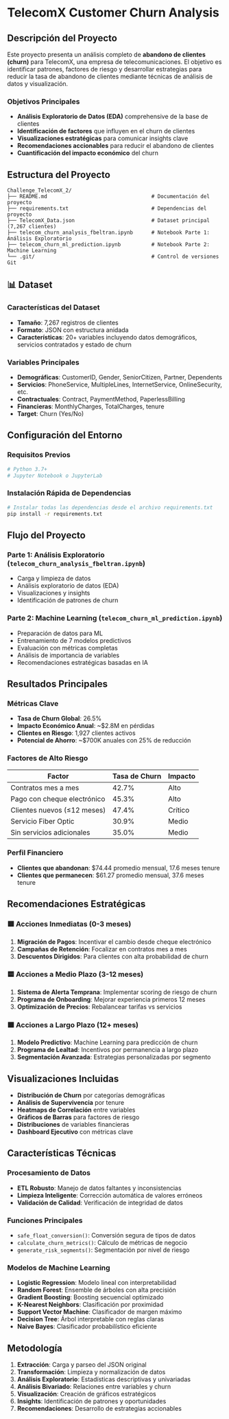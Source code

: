 # TelecomX Customer Churn Analysis

## Descripción del Proyecto

Este proyecto presenta un análisis completo de **abandono de clientes (churn)** para TelecomX, una empresa de telecomunicaciones. El objetivo es identificar patrones, factores de riesgo y desarrollar estrategias para reducir la tasa de abandono de clientes mediante técnicas de análisis de datos y visualización.

### Objetivos Principales

- **Análisis Exploratorio de Datos (EDA)** comprehensive de la base de clientes
- **Identificación de factores** que influyen en el churn de clientes
- **Visualizaciones estratégicas** para comunicar insights clave
- **Recomendaciones accionables** para reducir el abandono de clientes
- **Cuantificación del impacto económico** del churn

## Estructura del Proyecto

```
Challenge_TelecomX_2/
├── README.md                                  # Documentación del proyecto
├── requirements.txt                           # Dependencias del proyecto
├── TelecomX_Data.json                         # Dataset principal (7,267 clientes)
├── telecom_churn_analysis_fbeltran.ipynb      # Notebook Parte 1: Análisis Exploratorio
├── telecom_churn_ml_prediction.ipynb          # Notebook Parte 2: Machine Learning
└── .git/                                      # Control de versiones Git
```

## 📊 Dataset

### Características del Dataset

- **Tamaño**: 7,267 registros de clientes
- **Formato**: JSON con estructura anidada
- **Características**: 20+ variables incluyendo datos demográficos, servicios contratados y estado de churn

### Variables Principales

- **Demográficas**: CustomerID, Gender, SeniorCitizen, Partner, Dependents
- **Servicios**: PhoneService, MultipleLines, InternetService, OnlineSecurity, etc.
- **Contractuales**: Contract, PaymentMethod, PaperlessBilling
- **Financieras**: MonthlyCharges, TotalCharges, tenure
- **Target**: Churn (Yes/No)

## Configuración del Entorno

### Requisitos Previos

```bash
# Python 3.7+
# Jupyter Notebook o JupyterLab
```

### Instalación Rápida de Dependencias

```bash
# Instalar todas las dependencias desde el archivo requirements.txt
pip install -r requirements.txt
```

## Flujo del Proyecto

### Parte 1: Análisis Exploratorio (`telecom_churn_analysis_fbeltran.ipynb`)

- Carga y limpieza de datos
- Análisis exploratorio de datos (EDA)
- Visualizaciones y insights
- Identificación de patrones de churn

### Parte 2: Machine Learning (`telecom_churn_ml_prediction.ipynb`)

- Preparación de datos para ML
- Entrenamiento de 7 modelos predictivos
- Evaluación con métricas completas
- Análisis de importancia de variables
- Recomendaciones estratégicas basadas en IA

## Resultados Principales

### Métricas Clave

- **Tasa de Churn Global**: 26.5%
- **Impacto Económico Anual**: ~$2.8M en pérdidas
- **Clientes en Riesgo**: 1,927 clientes activos
- **Potencial de Ahorro**: ~$700K anuales con 25% de reducción

### Factores de Alto Riesgo

| Factor                      | Tasa de Churn | Impacto |
| --------------------------- | ------------- | ------- |
| Contratos mes a mes         | 42.7%         | Alto    |
| Pago con cheque electrónico | 45.3%         | Alto    |
| Clientes nuevos (≤12 meses) | 47.4%         | Crítico |
| Servicio Fiber Optic        | 30.9%         | Medio   |
| Sin servicios adicionales   | 35.0%         | Medio   |

### Perfil Financiero

- **Clientes que abandonan**: $74.44 promedio mensual, 17.6 meses tenure
- **Clientes que permanecen**: $61.27 promedio mensual, 37.6 meses tenure

## Recomendaciones Estratégicas

### 🟥 Acciones Inmediatas (0-3 meses)

1. **Migración de Pagos**: Incentivar el cambio desde cheque electrónico
2. **Campañas de Retención**: Focalizar en contratos mes a mes
3. **Descuentos Dirigidos**: Para clientes con alta probabilidad de churn

### 🟨 Acciones a Medio Plazo (3-12 meses)

1. **Sistema de Alerta Temprana**: Implementar scoring de riesgo de churn
2. **Programa de Onboarding**: Mejorar experiencia primeros 12 meses
3. **Optimización de Precios**: Rebalancear tarifas vs servicios

### 🟩 Acciones a Largo Plazo (12+ meses)

1. **Modelo Predictivo**: Machine Learning para predicción de churn
2. **Programa de Lealtad**: Incentivos por permanencia a largo plazo
3. **Segmentación Avanzada**: Estrategias personalizadas por segmento

## Visualizaciones Incluidas

- **Distribución de Churn** por categorías demográficas
- **Análisis de Supervivencia** por tenure
- **Heatmaps de Correlación** entre variables
- **Gráficos de Barras** para factores de riesgo
- **Distribuciones** de variables financieras
- **Dashboard Ejecutivo** con métricas clave

## Características Técnicas

### Procesamiento de Datos

- **ETL Robusto**: Manejo de datos faltantes y inconsistencias
- **Limpieza Inteligente**: Corrección automática de valores erróneos
- **Validación de Calidad**: Verificación de integridad de datos

### Funciones Principales

- `safe_float_conversion()`: Conversión segura de tipos de datos
- `calculate_churn_metrics()`: Cálculo de métricas de negocio
- `generate_risk_segments()`: Segmentación por nivel de riesgo

### Modelos de Machine Learning

- **Logistic Regression**: Modelo lineal con interpretabilidad
- **Random Forest**: Ensemble de árboles con alta precisión
- **Gradient Boosting**: Boosting secuencial optimizado
- **K-Nearest Neighbors**: Clasificación por proximidad
- **Support Vector Machine**: Clasificador de margen máximo
- **Decision Tree**: Árbol interpretable con reglas claras
- **Naive Bayes**: Clasificador probabilístico eficiente

## Metodología

1. **Extracción**: Carga y parseo del JSON original
2. **Transformación**: Limpieza y normalización de datos
3. **Análisis Exploratorio**: Estadísticas descriptivas y univariadas
4. **Análisis Bivariado**: Relaciones entre variables y churn
5. **Visualización**: Creación de gráficos estratégicos
6. **Insights**: Identificación de patrones y oportunidades
7. **Recomendaciones**: Desarrollo de estrategias accionables
